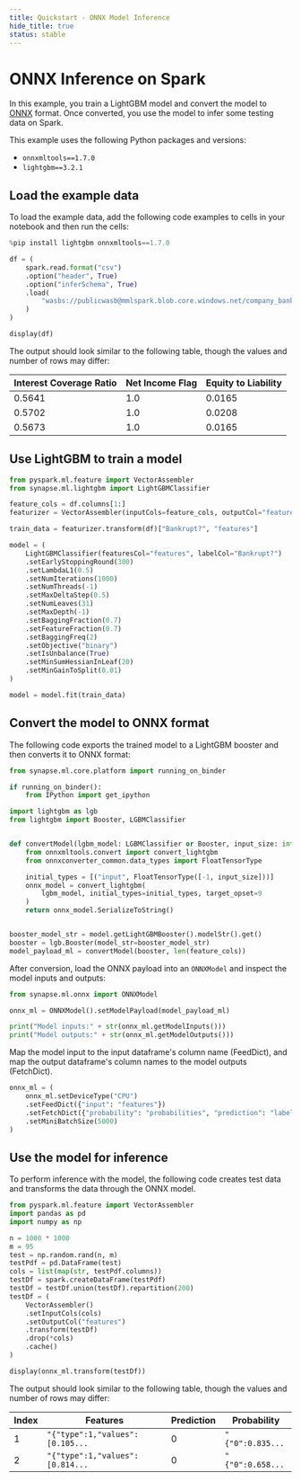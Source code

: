 ```yaml
---
title: Quickstart - ONNX Model Inference
hide_title: true
status: stable
---
```

# ONNX Inference on Spark

In this example, you train a LightGBM model and convert the model to [ONNX](https://onnx.ai/) format. Once converted, you use the model to infer some testing data on Spark.

This example uses the following Python packages and versions:

- `onnxmltools==1.7.0`
- `lightgbm==3.2.1`


## Load the example data

To load the example data, add the following code examples to cells in your notebook and then run the cells:


```python
%pip install lightgbm onnxmltools==1.7.0
```


```python
df = (
    spark.read.format("csv")
    .option("header", True)
    .option("inferSchema", True)
    .load(
        "wasbs://publicwasb@mmlspark.blob.core.windows.net/company_bankruptcy_prediction_data.csv"
    )
)

display(df)
```

The output should look similar to the following table, though the values and number of rows may differ:

| Interest Coverage Ratio | Net Income Flag | Equity to Liability |
| ----- | ----- | ----- |
| 0.5641 | 1.0 | 0.0165 |
| 0.5702 | 1.0 | 0.0208 |
| 0.5673 | 1.0 | 0.0165 |

## Use LightGBM to train a model


```python
from pyspark.ml.feature import VectorAssembler
from synapse.ml.lightgbm import LightGBMClassifier

feature_cols = df.columns[1:]
featurizer = VectorAssembler(inputCols=feature_cols, outputCol="features")

train_data = featurizer.transform(df)["Bankrupt?", "features"]

model = (
    LightGBMClassifier(featuresCol="features", labelCol="Bankrupt?")
    .setEarlyStoppingRound(300)
    .setLambdaL1(0.5)
    .setNumIterations(1000)
    .setNumThreads(-1)
    .setMaxDeltaStep(0.5)
    .setNumLeaves(31)
    .setMaxDepth(-1)
    .setBaggingFraction(0.7)
    .setFeatureFraction(0.7)
    .setBaggingFreq(2)
    .setObjective("binary")
    .setIsUnbalance(True)
    .setMinSumHessianInLeaf(20)
    .setMinGainToSplit(0.01)
)

model = model.fit(train_data)
```

## Convert the model to ONNX format

The following code exports the trained model to a LightGBM booster and then converts it to ONNX format:


```python
from synapse.ml.core.platform import running_on_binder

if running_on_binder():
    from IPython import get_ipython
```


```python
import lightgbm as lgb
from lightgbm import Booster, LGBMClassifier


def convertModel(lgbm_model: LGBMClassifier or Booster, input_size: int) -> bytes:
    from onnxmltools.convert import convert_lightgbm
    from onnxconverter_common.data_types import FloatTensorType

    initial_types = [("input", FloatTensorType([-1, input_size]))]
    onnx_model = convert_lightgbm(
        lgbm_model, initial_types=initial_types, target_opset=9
    )
    return onnx_model.SerializeToString()


booster_model_str = model.getLightGBMBooster().modelStr().get()
booster = lgb.Booster(model_str=booster_model_str)
model_payload_ml = convertModel(booster, len(feature_cols))
```

After conversion, load the ONNX payload into an `ONNXModel` and inspect the model inputs and outputs:


```python
from synapse.ml.onnx import ONNXModel

onnx_ml = ONNXModel().setModelPayload(model_payload_ml)

print("Model inputs:" + str(onnx_ml.getModelInputs()))
print("Model outputs:" + str(onnx_ml.getModelOutputs()))
```

Map the model input to the input dataframe's column name (FeedDict), and map the output dataframe's column names to the model outputs (FetchDict).


```python
onnx_ml = (
    onnx_ml.setDeviceType("CPU")
    .setFeedDict({"input": "features"})
    .setFetchDict({"probability": "probabilities", "prediction": "label"})
    .setMiniBatchSize(5000)
)
```

## Use the model for inference

To perform inference with the model, the following code creates test data and transforms the data through the ONNX model.


```python
from pyspark.ml.feature import VectorAssembler
import pandas as pd
import numpy as np

n = 1000 * 1000
m = 95
test = np.random.rand(n, m)
testPdf = pd.DataFrame(test)
cols = list(map(str, testPdf.columns))
testDf = spark.createDataFrame(testPdf)
testDf = testDf.union(testDf).repartition(200)
testDf = (
    VectorAssembler()
    .setInputCols(cols)
    .setOutputCol("features")
    .transform(testDf)
    .drop(*cols)
    .cache()
)

display(onnx_ml.transform(testDf))
```

The output should look similar to the following table, though the values and number of rows may differ:

| Index | Features | Prediction | Probability |
| ----- | ----- | ----- | ----- |
| 1 | `"{"type":1,"values":[0.105...` | 0 | `"{"0":0.835...` |
| 2 | `"{"type":1,"values":[0.814...` | 0 | `"{"0":0.658...` |
